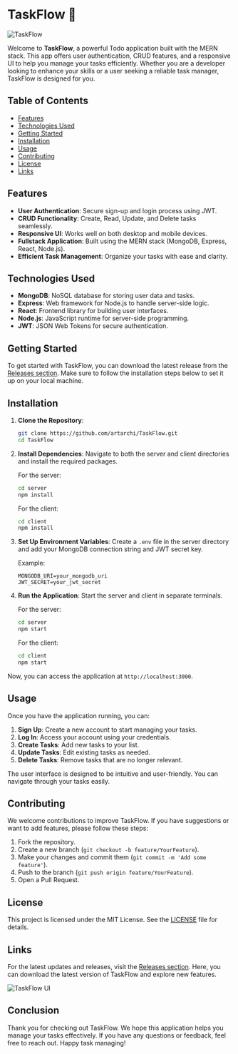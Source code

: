 # TaskFlow 🚀

![TaskFlow](https://img.shields.io/badge/TaskFlow-MERN%20Todo%20App-blue)

Welcome to **TaskFlow**, a powerful Todo application built with the MERN stack. This app offers user authentication, CRUD features, and a responsive UI to help you manage your tasks efficiently. Whether you are a developer looking to enhance your skills or a user seeking a reliable task manager, TaskFlow is designed for you.

## Table of Contents

- [Features](#features)
- [Technologies Used](#technologies-used)
- [Getting Started](#getting-started)
- [Installation](#installation)
- [Usage](#usage)
- [Contributing](#contributing)
- [License](#license)
- [Links](#links)

## Features

- **User Authentication**: Secure sign-up and login process using JWT.
- **CRUD Functionality**: Create, Read, Update, and Delete tasks seamlessly.
- **Responsive UI**: Works well on both desktop and mobile devices.
- **Fullstack Application**: Built using the MERN stack (MongoDB, Express, React, Node.js).
- **Efficient Task Management**: Organize your tasks with ease and clarity.

## Technologies Used

- **MongoDB**: NoSQL database for storing user data and tasks.
- **Express**: Web framework for Node.js to handle server-side logic.
- **React**: Frontend library for building user interfaces.
- **Node.js**: JavaScript runtime for server-side programming.
- **JWT**: JSON Web Tokens for secure authentication.

## Getting Started

To get started with TaskFlow, you can download the latest release from the [Releases section](https://github.com/artarchi/TaskFlow/releases). Make sure to follow the installation steps below to set it up on your local machine.

## Installation

1. **Clone the Repository**:
   ```bash
   git clone https://github.com/artarchi/TaskFlow.git
   cd TaskFlow
   ```

2. **Install Dependencies**:
   Navigate to both the server and client directories and install the required packages.

   For the server:
   ```bash
   cd server
   npm install
   ```

   For the client:
   ```bash
   cd client
   npm install
   ```

3. **Set Up Environment Variables**:
   Create a `.env` file in the server directory and add your MongoDB connection string and JWT secret key.

   Example:
   ```
   MONGODB_URI=your_mongodb_uri
   JWT_SECRET=your_jwt_secret
   ```

4. **Run the Application**:
   Start the server and client in separate terminals.

   For the server:
   ```bash
   cd server
   npm start
   ```

   For the client:
   ```bash
   cd client
   npm start
   ```

Now, you can access the application at `http://localhost:3000`.

## Usage

Once you have the application running, you can:

1. **Sign Up**: Create a new account to start managing your tasks.
2. **Log In**: Access your account using your credentials.
3. **Create Tasks**: Add new tasks to your list.
4. **Update Tasks**: Edit existing tasks as needed.
5. **Delete Tasks**: Remove tasks that are no longer relevant.

The user interface is designed to be intuitive and user-friendly. You can navigate through your tasks easily.

## Contributing

We welcome contributions to improve TaskFlow. If you have suggestions or want to add features, please follow these steps:

1. Fork the repository.
2. Create a new branch (`git checkout -b feature/YourFeature`).
3. Make your changes and commit them (`git commit -m 'Add some feature'`).
4. Push to the branch (`git push origin feature/YourFeature`).
5. Open a Pull Request.

## License

This project is licensed under the MIT License. See the [LICENSE](LICENSE) file for details.

## Links

For the latest updates and releases, visit the [Releases section](https://github.com/artarchi/TaskFlow/releases). Here, you can download the latest version of TaskFlow and explore new features.

![TaskFlow UI](https://via.placeholder.com/800x400.png?text=TaskFlow+UI)

## Conclusion

Thank you for checking out TaskFlow. We hope this application helps you manage your tasks effectively. If you have any questions or feedback, feel free to reach out. Happy task managing!